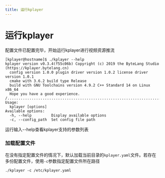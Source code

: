 ```yaml
---
title: 运行kplayer
---
```


运行kplayer
===

配置文件已配置完毕，开始运行kplayer进行视频资源推流
```shell script
[kplayer@hostname]$ ./kplayer --help
kplayer version v0.3.4(f55c06b) Copyright (c) 2019 the ByteLang Studio (https://kplayer.bytelang.cn)
  config version 1.0.0 plugin driver version 1.0.2 license driver version 1.0.1
  cmake with 3.6.2 build type Release
  build with GNU Toolchains version 4.9.2 C++ Standard 14 on Linux x86_64
  Hope you have a good experience.
/.................................................................................................../
Usage:
  kplayer [options]
Available options:
  -h, --help         Display available options
  -c, --config_path  Set config file path
```

运行输入--help查看kplayer支持的参数列表


### 加载配置文件
在没有指定配置文件的情况下，默认加载当前目录的`kplayer.yaml`文件。若存在多份配置文件，使用`-c`参数指定配置文件所在路径
```shell script
./kplayer -c /etc/kplayer.yaml
```